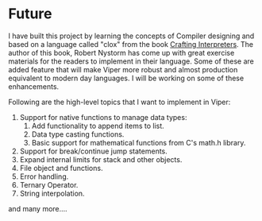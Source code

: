 # Future <!-- {docsify-ignore-all} -->

I have built this project by learning the concepts of Compiler designing and based on a language called "clox" from the book [Crafting Interpreters](https://craftinginterpreters.com). The author of this book, Robert Nystorm has come up with great exercise materials for the readers to implement in their language. Some of these are added feature that will make Viper more robust and almost production equivalent to modern day languages. I will be working on some of these enhancements.

Following are the high-level topics that I want to implement in Viper:
1. Support for native functions to manage data types:
    1. Add functionality to append items to list.
    2. Data type casting functions.
    3. Basic support for mathematical functions from C's math.h library.
2. Support for break/continue jump statements.
3. Expand internal limits for stack and other objects.
4. File object and functions.
5. Error handling.
6. Ternary Operator.
7. String interpolation.

and many more....

